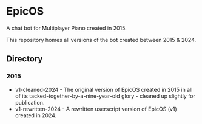 # EpicOS
A chat bot for Multiplayer Piano created in 2015.

This repository homes all versions of the bot created between 2015 & 2024.

## Directory

### 2015
- v1-cleaned-2024 - The original version of EpicOS created in 2015 in all of its tacked-together-by-a-nine-year-old glory - cleaned up slightly for publication.
- v1-rewritten-2024 - A rewritten userscript version of EpicOS (v1) created in 2024.